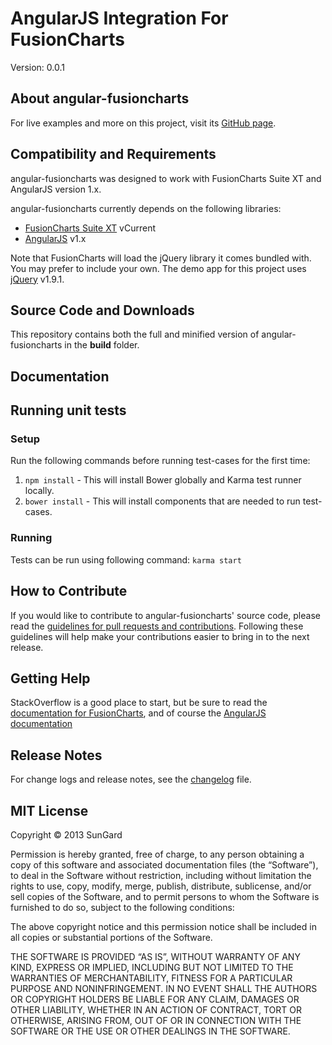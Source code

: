 # AngularJS Integration For FusionCharts

Version: 0.0.1

## About angular-fusioncharts

For live examples and more on this project, visit its [GitHub page](http://sungard-labs.github.io/angular-fusioncharts).

## Compatibility and Requirements

angular-fusioncharts was designed to work with FusionCharts Suite XT and AngularJS version 1.x.

angular-fusioncharts currently depends on the following libraries:

- [FusionCharts Suite XT](http://www.fusioncharts.com) vCurrent
- [AngularJS](http://www.angularjs.org) v1.x

Note that FusionCharts will load the jQuery library it comes bundled with. You may prefer to include your own.
The demo app for this project uses [jQuery](http://www.jquery.com) v1.9.1.

## Source Code and Downloads

This repository contains both the full and minified version of angular-fusioncharts in the **build** folder.

## Documentation



## Running unit tests
### Setup
Run the following commands before running test-cases for the first time:

1. `npm install` - This will install Bower globally and Karma test runner locally.
2. `bower install` - This will install components that are needed to run test-cases.

### Running
Tests can be run using following command: `karma start`

## How to Contribute

If you would like to contribute to angular-fusioncharts' source code, please read the [guidelines for pull requests and contributions](CONTRIBUTING.md). Following these guidelines will help make your contributions easier to bring in to the next release.

## Getting Help

StackOverflow is a good place to start, but be sure to read the [documentation for FusionCharts](http://www.fusioncharts.com/support/documentation/), and of course the [AngularJS documentation](http://docs.angularjs.org/api/)

## Release Notes

For change logs and release notes, see the [changelog](CHANGELOG.md) file.

## MIT License

Copyright © 2013 SunGard

Permission is hereby granted, free of charge, to any person obtaining a copy of this software and associated documentation files (the “Software”), to deal in the Software without restriction, including without limitation the rights to use, copy, modify, merge, publish, distribute, sublicense, and/or sell copies of the Software, and to permit persons to whom the Software is furnished to do so, subject to the following conditions:

The above copyright notice and this permission notice shall be included in all copies or substantial portions of the Software.

THE SOFTWARE IS PROVIDED “AS IS”, WITHOUT WARRANTY OF ANY KIND, EXPRESS OR IMPLIED, INCLUDING BUT NOT LIMITED TO THE WARRANTIES OF MERCHANTABILITY, FITNESS FOR A PARTICULAR PURPOSE AND NONINFRINGEMENT. IN NO EVENT SHALL THE AUTHORS OR COPYRIGHT HOLDERS BE LIABLE FOR ANY CLAIM, DAMAGES OR OTHER LIABILITY, WHETHER IN AN ACTION OF CONTRACT, TORT OR OTHERWISE, ARISING FROM, OUT OF OR IN CONNECTION WITH THE SOFTWARE OR THE USE OR OTHER DEALINGS IN THE SOFTWARE.
